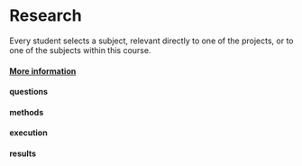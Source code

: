 # Research
Every student selects a subject, relevant directly to one of the projects, or to one of the subjects within this course. 
#### [More information](https://fhict.instructure.com/courses/12992/pages/research-reports-bachelor-students-only?module_item_id=911565)

#### questions
#### methods
#### execution
#### results
